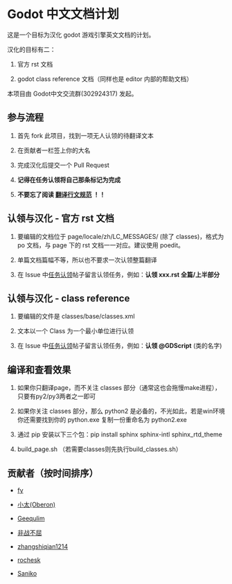 ﻿# Godot 中文文档计划

这是一个目标为汉化 godot 游戏引擎英文文档的计划。

汉化的目标有二：

1. 官方 rst 文档

2. godot class reference 文档（同样也是 editor 内部的帮助文档）

本项目由 Godot中文交流群(302924317) 发起。

## 参与流程

1. 首先 fork 此项目，找到一项无人认领的待翻译文本

2. 在贡献者一栏签上你的大名

3. 完成汉化后提交一个 Pull Request

4. **记得在任务认领将自己那条标记为完成**

5. **不要忘了阅读 [翻译行文规范](https://github.com/fy0/godot-doc-cn/wiki/翻译行文规范) ！！**

## 认领与汉化 - 官方 rst 文档

1. 要编辑的文档位于 page/locale/zh/LC_MESSAGES/ (除了 classes)，格式为 po 文档，与 page 下的 rst 文档一一对应。建议使用 poedit。

2. 单篇文档篇幅不等，所以也不要求一次认领整篇翻译

3. 在 Issue 中[任务认领](https://github.com/fy0/godot-doc-cn/issues/2)帖子留言认领任务，例如：**认领 xxx.rst 全篇/上半部分**


## 认领与汉化 - class reference

1. 要编辑的文件是 classes/base/classes.xml

2. 文本以一个 Class 为一个最小单位进行认领

3. 在 Issue 中[任务认领](https://github.com/fy0/godot-doc-cn/issues/2)帖子留言认领任务，例如：**认领 @GDScript** (类的名字)


## 编译和查看效果

1. 如果你只翻译page，而不关注 classes 部分（通常这也会拖慢make进程），只要有py2/py3两者之一即可

2. 如果你关注 classes 部分，那么 python2 是必备的，不光如此，若是win环境你还需要找到你的 python.exe 复制一份重命名为 python2.exe

3. 通过 pip 安装以下三个包：pip install sphinx sphinx-intl sphinx_rtd_theme

4. build_page.sh （若需要classes则先执行build_classes.sh）



## 贡献者（按时间排序）

* [fy](https://github.com/fy0)

* [小太(Oberon)](https://github.com/Oberon-Tonya)

* [Geequlim](https://github.com/Geequlim)

* [非战不屈](https://github.com/wangshuo1617)

* [zhangshiqian1214](https://github.com/zhangshiqian1214)
 
* [rochesk](https://github.com/rochesk)

* [Saniko](https://github.com/sanikoyes)

